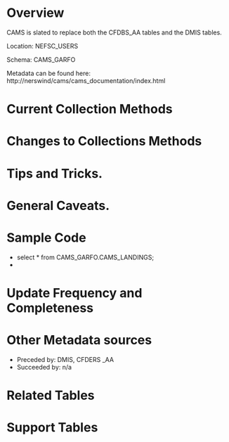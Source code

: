 # Overview
CAMS is slated to replace both the CFDBS_AA tables and the DMIS tables.

Location: NEFSC_USERS

Schema: CAMS_GARFO

Metadata can be found here: http://nerswind/cams/cams_documentation/index.html


# Current Collection Methods

# Changes to Collections Methods

# Tips and Tricks.

# General Caveats.

# Sample Code
+ select * from CAMS_GARFO.CAMS_LANDINGS; 
+ 

# Update Frequency and Completeness 

# Other Metadata sources

+ Preceded by: DMIS, CFDERS _AA
+ Succeeded by: n/a

# Related Tables 

# Support Tables 


